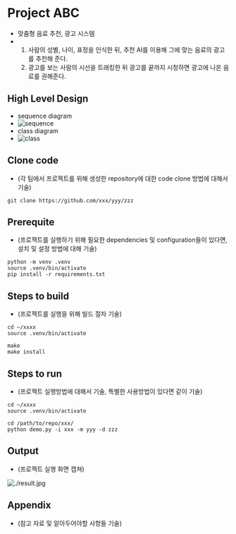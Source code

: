 # Project ABC

* 맞춤형 음료 추천, 광고 시스템
* 1. 사람의 성별, 나이, 표정을 인식한 뒤, 추천 AI를 이용해 그에 맞는 음료의 광고를 추천해 준다.
  2. 광고를 보는 사람의 시선을 트래킹한 뒤 광고를 끝까지 시청하면 광고에 나온 음료를 권해준다.

## High Level Design

* sequence diagram
* ![sequence](https://github.com/chansol1604/project_Ai_ad/assets/58240527/2bf76bbb-0b2e-463c-9976-38c57e8883a2)
* class diagram
* ![class](https://github.com/chansol1604/project_Ai_ad/assets/58240527/f28adaf5-7d79-4487-8ff9-003d8ae4076a)

  
## Clone code

* (각 팀에서 프로젝트를 위해 생성한 repository에 대한 code clone 방법에 대해서 기술)

```shell
git clone https://github.com/xxx/yyy/zzz
```

## Prerequite

* (프로잭트를 실행하기 위해 필요한 dependencies 및 configuration들이 있다면, 설치 및 설정 방법에 대해 기술)

```shell
python -m venv .venv
source .venv/bin/activate
pip install -r requirements.txt
```

## Steps to build

* (프로젝트를 실행을 위해 빌드 절차 기술)

```shell
cd ~/xxxx
source .venv/bin/activate

make
make install
```

## Steps to run

* (프로젝트 실행방법에 대해서 기술, 특별한 사용방법이 있다면 같이 기술)

```shell
cd ~/xxxx
source .venv/bin/activate

cd /path/to/repo/xxx/
python demo.py -i xxx -m yyy -d zzz
```

## Output

* (프로젝트 실행 화면 캡쳐)

![./result.jpg](./result.jpg)

## Appendix

* (참고 자료 및 알아두어야할 사항들 기술)
